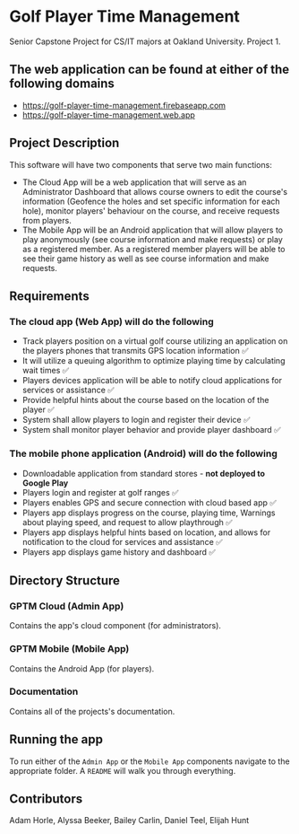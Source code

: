 # Golf Player Time Management

Senior Capstone Project for CS/IT majors at Oakland University. Project 1.

## The web application can be found at either of the following domains

* https://golf-player-time-management.firebaseapp.com
* https://golf-player-time-management.web.app

## Project Description

This software will have two components that serve two main functions:
* The Cloud App will be a web application that will serve as an Administrator Dashboard that allows course owners to edit the course's information (Geofence the holes and set specific information for each hole), monitor players' behaviour on the course, and receive requests from players.
* The Mobile App will be an Android application that will allow players to play anonymously (see course information and make requests) or play as a registered member. As a registered member players will be able to see their game history as well as see course information and make requests.

## Requirements

### The cloud app (Web App) will do the following

* Track players position on a virtual golf course utilizing an application on the players phones that
transmits GPS location information ✅
* It will utilize a queuing algorithm to optimize playing time by calculating wait times ✅
* Players devices application will be able to notify cloud applications for services or assistance ✅
* Provide helpful hints about the course based on the location of the player ✅
* System shall allow players to login and register their device ✅
* System shall monitor player behavior and provide player dashboard ✅

### The mobile phone application (Android) will do the following

* Downloadable application from standard stores - <strong>not deployed to Google Play</strong>
* Players login and register at golf ranges ✅
* Players enables GPS and secure connection with cloud based app ✅
* Players app displays progress on the course, playing time, Warnings about playing speed, and
request to allow playthrough ✅
* Players app displays helpful hints based on location, and allows for notification to the cloud for
services and assistance ✅
* Players app displays game history and dashboard ✅

## Directory Structure

### GPTM Cloud (Admin App)

Contains the app's cloud component (for administrators).

### GPTM Mobile (Mobile App)

Contains the Android App (for players).

### Documentation

Contains all of the projects's documentation.

## Running the app

To run either of the `Admin App` or the `Mobile App` components navigate to the appropriate folder. A `README` will walk you through everything.

## Contributors

Adam Horle, Alyssa Beeker, Bailey Carlin, Daniel Teel, Elijah Hunt

